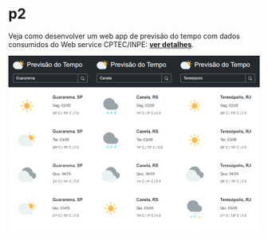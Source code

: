 # p2
Veja como desenvolver um web app de previsão do tempo com dados consumidos do Web service CPTEC/INPE: [**ver detalhes**](https://aprendacodar.blogspot.com/2022/05/desenvolva-um-web-app-de-previsao-do.html).

[![thumb](p2/assets/image/thumb.png)](https://aprendacodar.blogspot.com/2022/05/desenvolva-um-web-app-de-previsao-do.html)

